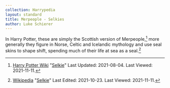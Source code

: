 ```yaml
---
collection: Harrypedia
layout: standard
title: Merpeople - Selkies
author: Luke Schierer
---
```


In Harry Potter, these are simply the Scottish version of Merpeople,[^211111-7]
more generally they figure in Norse, Celtic and Icelandic mythology and use
seal skins to shape shift, spending much of their life at sea as a
seal.[^211111-8]

[^211111-8]:
    [Wikipedia](https://en.wikipedia.org/wiki/)
    "[Selkie](https://en.wikipedia.org/wiki/Selkie)" Last Edited: 2021-10-23. Last Viewed: 2021-11-11.

[^211111-7]:
    [Harry Potter Wiki](https://harrypotter.fandom.com/wiki)
    "[Selkie](https://harrypotter.fandom.com/wiki/Selkie)"
    Last Updated: 2021-08-04. Last Viewed: 2021-11-11.
